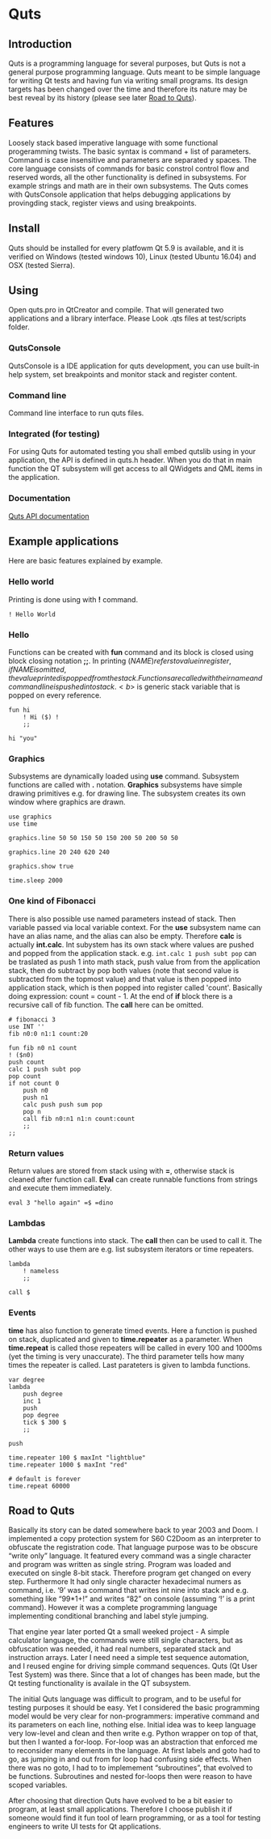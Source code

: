 # Quts

## Introduction
Quts is a programming language for several purposes, but Quts is not a general purpose programming language. Quts meant to be simple language for writing Qt tests and having fun via writing small programs. Its design targets has been changed over the time and therefore its nature may be best reveal by its history (please see later [Road to Quts][roadtoquts]). 

## Features
Loosely stack based imperative language with some functional progeramming twists. The basic syntax is command + list of parameters. Command is case insensitive and parameters are separated y spaces. The core language consists of commands for basic constrol control flow and reserved words, all the other functionality is defined in subsystems. For example strings and math are in their own subsystems. The Quts comes with QutsConsole application that helps debugging applications by provingding stack, register views and using breakpoints. 

## Install
Quts should be installed for every platfowm Qt 5.9 is available, and it is verified on Windows (tested windows 10), Linux (tested Ubuntu 16.04) and OSX (tested Sierra).

## Using
Open quts.pro in QtCreator and compile. That will generated two applications and a library interface.
Please Look .qts files at test/scripts folder.

### QutsConsole
QutsConsole is a IDE application for quts development, you can use built-in help system, set breakpoints and monitor stack and register content. 

### Command line
Command line interface to run quts files.

### Integrated (for testing)
For using Quts for automated testing you shall embed qutslib using in your application, the API is defined in quts.h header. When you do that in main function the QT subsystem will get access to all QWidgets and QML items in the application. 

### Documentation
[Quts API documentation](document/quts.doc.md)

## Example applications
Here are basic features explained by example.


### Hello world
Printing is done using with <b>!</b> command. 

```
! Hello World 
```
### Hello
Functions can be created with <b>fun</b> command and its block is closed using block closing notation <b>;;</b>. In printing ($NAME) refers to value in register, if NAME is omitted, the value printed is popped from the stack. Functions are called with their name and command line is pushed into stack. <b>$</b> is generic stack variable that is popped on every reference.

```
fun hi
    ! Hi ($) !
    ;;

hi "you"
```

### Graphics
Subsystems are dynamically loaded using <b>use</b> command. Subsystem functions are called with <b>.</b> notation. <b>Graphics</b> subsystems have simple drawing primitives e.g. for drawing line. The subsystem creates its own window where graphics are drawn. 

```
use graphics
use time

graphics.line 50 50 150 50 150 200 50 200 50 50

graphics.line 20 240 620 240

graphics.show true

time.sleep 2000
```

### One kind of Fibonacci
There is also possible use named parameters instead of stack. Then variable passed via local variable context. For the <b>use</b> subsystem name can have an alias name, and the alias can also be empty. Therefore <b>calc</b> is actually <b>int.calc</b>. Int subystem has its own stack where values are pushed and popped from the application stack. e.g. <code>int.calc 1 push subt pop</code> can be traslated as push 1 into math stack, push value from from the application stack, then do subtract by pop both values (note that second value is subtracted from the topmost value) and that value is then popped into application stack, which is then popped into register called 'count'. Basically doing expression: count = count - 1. At the end of <b>if</b> block there is a recursive call of fib function. The <b>call</b> here can be omitted.

```
# fibonacci 3         				
use INT ''					
fib n0:0 n1:1 count:20				

fun fib n0 n1 count
! ($n0)
push count
calc 1 push subt pop
pop count
if not count 0
    push n0
    push n1
    calc push push sum pop
    pop n
    call fib n0:n1 n1:n count:count
    ;;
;;
```

### Return values
Return values are stored from stack using with <b>=</b>, otherwise stack is cleaned after function call. 
<b>Eval</b> can create runnable functions from strings and execute them immediately.

```
eval 3 "hello again" =$ =dino
```

### Lambdas
<b>Lambda</b> create functions into stack. The <b>call</b> then can be used to call it. The other ways to use them are e.g. list subsystem iterators or time repeaters.

```
lambda
    ! nameless
    ;;

call $
```

### Events
<b>time</b> has also function to generate timed events. Here a function is pushed on stack, duplicated and given to <b>time.repeater</b> as a parameter. When <b>time.repeat</b> is called those repeaters will be called in every 100 and 1000ms (yet the timing is very unaccurate). The third parameter tells how many times the repeater is called. Last parateters is given to lambda functions.

```
var degree
lambda
    push degree
    inc 1
    push
    pop degree
    tick $ 300 $
    ;;

push

time.repeater 100 $ maxInt "lightblue"
time.repeater 1000 $ maxInt "red"

# default is forever
time.repeat 60000
```

[roadtoquts]:#roadtoquts
## Road to Quts

Basically its story can be dated somewhere back to year 2003 and Doom. I implemented a copy protection system for S60 C2Doom as an interpreter to obfuscate the registration code. That language purpose was to be obscure “write only” language. It featured every command was a single character and program was written as single string. Program was loaded and executed on single 8-bit stack. Therefore program get changed on every step. Furthermore It had only single character hexadecimal numers as command, i.e. ‘9’ was a command that writes int nine into stack and e.g. something like “99*1+!” and writes “82” on console (assuming ‘!’ is a print command). However it was a complete programming language implementing conditional branching and label style jumping.

That engine year later ported Qt a small weeked project - A simple calculator language, the commands were still single characters, but as obfuscation was needed, it had real numbers, separated stack and instruction arrays.  Later I need need a simple test sequence automation, and I reused engine for driving simple command sequences. Quts (Qt User Test System) was there. Since that a lot of changes has been made, but the Qt testing functionality is availale in the QT subsystem. 

The initial Quts language was difficult to program, and to be useful for testing purposes it should be easy. Yet I considered the basic programming model would be very clear for non-programmers: imperative command and its parameters on each line, nothing else.  Initial idea was to keep language very low-level and clean and then write e.g. Python wrapper on top of that, but then I wanted a for-loop. For-loop was an abstraction that enforced me to reconsider many elements in the language. At first labels and goto had to go, as jumping in and out from for loop had confusing side effects. When there was no goto, I had to to implemement “subroutines”, that evolved to be functions. Subroutines and nested for-loops then were reason to have scoped variables.

After choosing that direction Quts have evolved to be a bit easier to program, at least small applications. Therefore I choose publish it if someone would find it fun tool of learn programming, or as a tool for testing engineers to write UI tests for Qt applications. 


